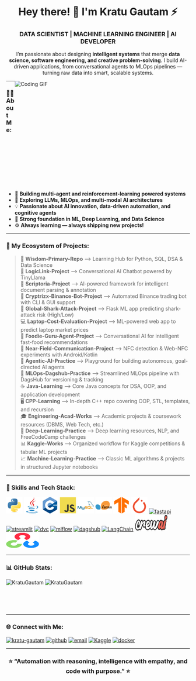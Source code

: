 <!-- ![Header Banner](https://media.licdn.com/dms/image/D4D16AQG-Example-Banner) -->

<h1 align="center">Hey there! 👋 I'm Kratu Gautam ⚡</h1>
<h3 align="center">DATA SCIENTIST | MACHINE LEARNING ENGINEER | AI DEVELOPER</h3>

<p align="center">
I’m passionate about designing <b>intelligent systems</b> that merge <b>data science, software engineering, and creative problem-solving</b>.  
I build AI-driven applications, from conversational agents to MLOps pipelines — turning raw data into smart, scalable systems.
</p>

<img src="https://miro.medium.com/max/2800/1*BU7f02LeQeELztqxa8eCmw.gif" align="right" alt="Coding GIF" width="480" height="300">

---

<h3 align="left">👨‍💻 About Me:</h3>

- 🔭 **Building multi-agent and reinforcement-learning powered systems**  
- 🌱 **Exploring LLMs, MLOps, and multi-modal AI architectures**  
- 💡 **Passionate about AI innovation, data-driven automation, and cognitive agents**  
- 🧠 **Strong foundation in ML, Deep Learning, and Data Science**  
- ⚙️ **Always learning — always shipping new projects!**

---

<h3 align="left">🧩 My Ecosystem of Projects:</h3>

> 🚀 <b>Wisdom-Primary-Repo</b> —> Learning Hub for Python, SQL, DSA & Data Science  
> 💬 <b>LogicLink-Project</b> —> Conversational AI Chatbot powered by TinyLlama  
> 📄 <b>Scriptoria-Project</b> —> AI-powered framework for intelligent document parsing & annotation  
> 🤖 <b>Cryptrizx-Binance-Bot-Project</b> —> Automated Binance trading bot with CLI & GUI support  
> 🦈 <b>Global-Shark-Attack-Project</b> —> Flask ML app predicting shark-attack risk (High/Low)  
> 💻 <b>Laptop-Cost-Evaluation-Project</b> —> ML-powered web app to predict laptop market prices  
> 🍔 <b>Foodie-Guru-Agent-Project</b> —> Conversational AI for intelligent fast-food recommendations  
> 📡 <b>Near-Field-Communication-Project</b> —> NFC detection & Web-NFC experiments with Android/Kotlin  
> 🧠 <b>Agentic-AI-Practice</b> —> Playground for building autonomous, goal-directed AI agents  
> 🔗 <b>MLOps-Dagshub-Practice</b> —> Streamlined MLOps pipeline with DagsHub for versioning & tracking  
> ☕ <b>Java-Learning</b> —> Core Java concepts for DSA, OOP, and application development  
> 🖥️ <b>CPP-Learning</b> —> In-depth C++ repo covering OOP, STL, templates, and recursion  
> 🎓 <b>Engineering-Acad-Works</b> —> Academic projects & coursework resources (DBMS, Web Tech, etc.)  
> 🧬 <b>Deep-Learning-Practice</b> —> Deep learning resources, NLP, and FreeCodeCamp challenges  
> 📊 <b>Kaggle-Works</b> —> Organized workflow for Kaggle competitions & tabular ML projects  
> 📈 <b>Machine-Learning-Practice</b> —> Classic ML algorithms & projects in structured Jupyter notebooks  


---

<h3 align="left">🎯 Skills and Tech Stack:</h3>

<p align="left">
  <a href="https://www.python.org" target="_blank"><img src="https://raw.githubusercontent.com/devicons/devicon/master/icons/python/python-original.svg" alt="python" width="45" height="45"/></a> 
  <a href="https://www.java.com" target="_blank"><img src="https://raw.githubusercontent.com/devicons/devicon/master/icons/java/java-original.svg" alt="java" width="45" height="45"/></a> 
  <a href="https://www.cplusplus.com/" target="_blank"><img src="https://raw.githubusercontent.com/devicons/devicon/master/icons/cplusplus/cplusplus-original.svg" alt="cplusplus" width="45" height="45"/></a> 
  <a href="https://developer.mozilla.org/en-US/docs/Web/JavaScript" target="_blank"><img src="https://raw.githubusercontent.com/devicons/devicon/master/icons/javascript/javascript-original.svg" alt="javascript" width="45" height="45"/></a> 
  <a href="https://www.w3schools.com/sql/" target="_blank"><img src="https://raw.githubusercontent.com/devicons/devicon/master/icons/mysql/mysql-original-wordmark.svg" alt="sql" width="45" height="45"/></a> 
  <a href="https://scikit-learn.org/" target="_blank"><img src="https://raw.githubusercontent.com/devicons/devicon/master/icons/scikitlearn/scikitlearn-original.svg" alt="scikit-learn" width="45" height="45"/></a> 
  <a href="https://www.tensorflow.org/" target="_blank"><img src="https://raw.githubusercontent.com/devicons/devicon/master/icons/tensorflow/tensorflow-original.svg" alt="tensorflow" width="45" height="45"/></a>
  <a href="https://pytorch.org/" target="_blank"><img src="https://raw.githubusercontent.com/devicons/devicon/master/icons/pytorch/pytorch-original.svg" alt="pytorch" width="45" height="45"/></a> 
  <a href="https://fastapi.tiangolo.com/" target="_blank"><img src="https://cdn.worldvectorlogo.com/logos/fastapi-1.svg" alt="fastapi" width="45" height="45"/></a> 
  <a href="https://streamlit.io/" target="_blank"><img src="https://streamlit.io/images/brand/streamlit-mark-color.png" alt="streamlit" width="45" height="45"/></a> 
  <a href="https://dvc.org/" target="_blank"><img src="https://avatars.githubusercontent.com/u/37219282?s=200&v=4" alt="dvc" width="45" height="45"/></a> 
  <a href="https://mlflow.org/" target="_blank"><img src="https://raw.githubusercontent.com/mlflow/mlflow/master/assets/logo.svg" alt="mlflow" width="70" height="35"/></a> 
  <a href="https://www.dagshub.com/" target="_blank"><img src="https://cdn.brandfetch.io/id0ycwXVhg/w/300/h/300/theme/dark/icon.png?c=1bxid64Mup7aczewSAYMX&t=1758618528632" alt="dagshub" width="45" height="45"/></a> 
  <a href="https://www.langchain.com/" target="_blank"><img src="https://github.com/ChristianMallma/langchain-and-langgraph-course/raw/main/static/LangChain-logo.svg" alt="LangChain" width="90" height="50"/></a> 
  <a href="https://www.crewai.com/" target="_blank">
  <img src="https://github.com/crewAIInc/crewAI-tools/raw/main/assets/crewai_logo.png" alt="crewai" width="90" height="45"/>
</a>
<a href="https://opencv.org/" target="_blank"><img src="https://raw.githubusercontent.com/devicons/devicon/master/icons/opencv/opencv-original.svg" alt="opencv" width="90" height="45"/></a>
</p>


---

<h3 align="left">📊 GitHub Stats:</h3>

<p>
<img align="left" src="https://github-readme-stats.vercel.app/api/top-langs?username=KratuGautam99&show_icons=true&locale=en&layout=compact&theme=radical" alt="KratuGautam" />
</p>

<p>&nbsp;<img src="https://github-readme-stats.vercel.app/api?username=KratuGautam99&show_icons=true&locale=en&theme=radical" alt="KratuGautam" /></p>

<br><br><br>

---

<h3 align="left">🌐 Connect with Me:</h3>

<p align="left">
<a href="www.linkedin.com/in/kratugautam27082005" target="blank"><img align="center" src="https://raw.githubusercontent.com/rahuldkjain/github-profile-readme-generator/master/src/images/icons/Social/linked-in-alt.svg" alt="kratu-gautam" height="35" width="45" /></a>
<a href="https://github.com/KratuGautam99" target="blank"><img align="center" src="https://raw.githubusercontent.com/rahuldkjain/github-profile-readme-generator/master/src/images/icons/Social/github.svg" alt="github" height="35" width="45" /></a>
<a href="mailto:kratugautam99@gmail.com" target="blank"><img align="center" src="https://img.icons8.com/color/48/000000/gmail--v1.png" alt="email" height="35" width="45" /></a>
<!--<a href="https://kratu-gautam-portfolio.vercel.app" target="blank"><img align="center" src="https://img.icons8.com/color/48/000000/domain.png" alt="portfolio" height="35" width="45" /></a>
<a href="https://www.leetcode.com/kratu_gautam" target="blank"><img align="center" src="https://raw.githubusercontent.com/rahuldkjain/github-profile-readme-generator/master/src/images/icons/Social/leet-code.svg" alt="LeetCode" height="35" width="45" /></a>-->
<a href="https://www.kaggle.com/kratugautam" target="_blank"> <img align="center" src="https://raw.githubusercontent.com/rahuldkjain/github-profile-readme-generator/master/src/images/icons/Social/kaggle.svg" alt="Kaggle" height="35" width="45" /></a>
<a href="https://hub.docker.com/repositories/kratuzen" target="_blank">
  <img align="center" src="https://raw.githubusercontent.com/gilbarbara/logos/refs/heads/main/logos/docker.svg" alt="docker" height="90" width="90" />
</a>

</p>

---

<h3 align="center">⭐ “Automation with reasoning, intelligence with empathy, and code with purpose.” ⭐</h3>
